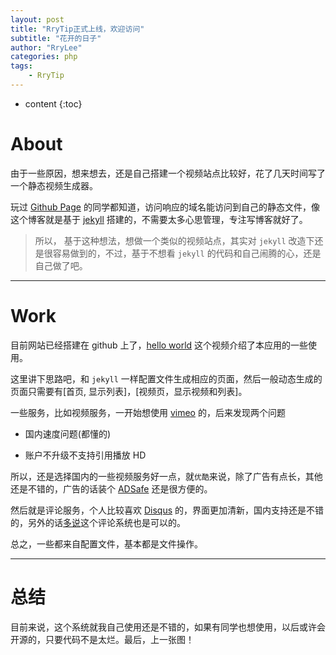 ```yaml
---
layout: post
title: "RryTip正式上线，欢迎访问"
subtitle: "花开的日子"
author: "RryLee"
categories: php
tags:
    - RryTip
---
```


* content
{:toc}

# About

由于一些原因，想来想去，还是自己搭建一个视频站点比较好，花了几天时间写了一个静态视频生成器。

玩过 [Github Page](https://pages.github.com/) 的同学都知道，访问响应的域名能访问到自己的静态文件，像这个博客就是基于 [jekyll](http://jekyll.bootcss.com/) 搭建的，不需要太多心思管理，专注写博客就好了。

> 所以， 基于这种想法，想做一个类似的视频站点，其实对 `jekyll` 改造下还是很容易做到的，不过，基于不想看 `jekyll` 的代码和自己闹腾的心，还是自己做了吧。

---

# Work

目前网站已经搭建在 github 上了，[hello world](http://rrytip.github.io/home/about-easier/hello-world.html) 这个视频介绍了本应用的一些使用。

这里讲下思路吧，和 `jekyll` 一样配置文件生成相应的页面，然后一般动态生成的页面只需要有[首页, 显示列表]，[视频页，显示视频和列表]。

一些服务，比如视频服务，一开始想使用 [vimeo](https://vimeo.com/) 的，后来发现两个问题

* 国内速度问题(都懂的)

* 账户不升级不支持引用播放 HD

所以，还是选择国内的一些视频服务好一点，就`优酷`来说，除了广告有点长，其他还是不错的，广告的话装个 [ADSafe](http://www.ad-safe.com/?b1) 还是很方便的。

然后就是评论服务，个人比较喜欢 [Disqus](https://disqus.com/) 的，界面更加清新，国内支持还是不错的，另外的话[多说](http://duoshuo.com/)这个评论系统也是可以的。

总之，一些都来自配置文件，基本都是文件操作。

---

# 总结

目前来说，这个系统就我自己使用还是不错的，如果有同学也想使用，以后或许会开源的，只要代码不是太烂。最后，上一张图！

<img src="http://ww1.sinaimg.cn/mw690/baa3278fgw1eyd44wlvy0j20wl0jjtav.jpg" alt="" class="shadow">
